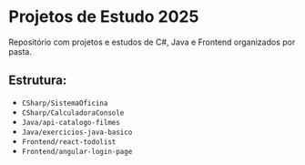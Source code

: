 # Projetos de Estudo 2025

Repositório com projetos e estudos de C#, Java e Frontend organizados por pasta.

## Estrutura:
- `CSharp/SistemaOficina`
- `CSharp/CalculadoraConsole`
- `Java/api-catalogo-filmes`
- `Java/exercicios-java-basico`
- `Frontend/react-todolist`
- `Frontend/angular-login-page`
